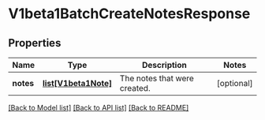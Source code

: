 # V1beta1BatchCreateNotesResponse

## Properties
Name | Type | Description | Notes
------------ | ------------- | ------------- | -------------
**notes** | [**list[V1beta1Note]**](V1beta1Note.md) | The notes that were created. | [optional] 

[[Back to Model list]](../README.md#documentation-for-models) [[Back to API list]](../README.md#documentation-for-api-endpoints) [[Back to README]](../README.md)


